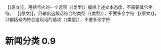 【{原文}】，用括号内的一个选项（{类型}）概括上述文本态度，不需要其它字符。
【{原文}】，只输出这段话符合的类型（{类型}），不要多余字符
【{原文}】，只输括号内符合这段话的选项（{类型}），不要多余字符
# 新闻分类 0.9
